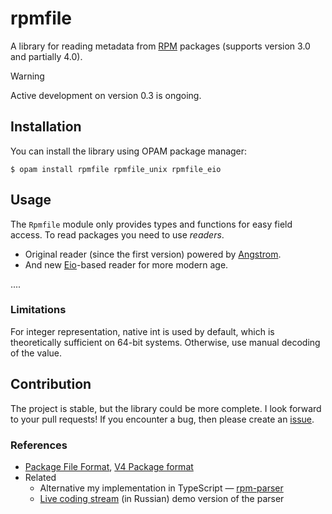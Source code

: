 # rpmfile

A library for reading metadata from [RPM] packages (supports version 3.0 and partially 4.0).

> [!WARNING]  
> Active development on version 0.3 is ongoing.

## Installation

You can install the library using OPAM package manager:

```console
$ opam install rpmfile rpmfile_unix rpmfile_eio
```

## Usage

The `Rpmfile` module only provides types and functions for easy field access. To read packages you need to use _readers_.

- Original reader (since the first version) powered by [Angstrom].
- And new [Eio]-based reader for more modern age.

....

### Limitations

For integer representation, native int is used by default, which is theoretically sufficient on 64-bit systems. Otherwise, use manual decoding of the value.

## Contribution

The project is stable, but the library could be more complete. I look forward to your pull requests!
If you encounter a bug, then please create an [issue](https://github.com/dx3mod/rpmfile/issues).

### References

- [Package File Format](https://refspecs.linuxbase.org/LSB_4.1.0/LSB-Core-generic/LSB-Core-generic/pkgformat.html), [V4 Package format](https://rpm-software-management.github.io/rpm/manual/format_v4.html)
- Related
  - Alternative my implementation in TypeScript &mdash; [rpm-parser](https://github.com/dx3mod/rpm-parser)
  - [Live coding stream](https://youtu.be/tsI-ZypQ9O0?si=Oghi1yv-2BRkUb7r) (in Russian) demo version of the parser

[RPM]: https://en.wikipedia.org/wiki/RPM_Package_Manager
[Angstrom]: https://github.com/inhabitedtype/angstrom
[Eio]: https://github.com/ocaml-multicore/eio
